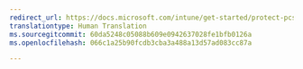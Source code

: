 ```yaml
---
redirect_url: https://docs.microsoft.com/intune/get-started/protect-pcs-against-malware-threats
translationtype: Human Translation
ms.sourcegitcommit: 60da5248c05088b609e0942637028fe1bfb0126a
ms.openlocfilehash: 066c1a25b90fcdb3cba3a488a13d57ad083cc87a

---
```




<!--HONumber=Nov16_HO1-->


